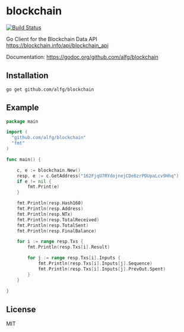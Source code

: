blockchain
==========

[![Build Status](https://travis-ci.org/alfg/blockchain.svg?branch=master)](https://travis-ci.org/alfg/blockchain)

Go Client for the Blockchain Data API https://blockchain.info/api/blockchain_api

Documentation: https://godoc.org/github.com/alfg/blockchain

## Installation

```
go get github.com/alfg/blockchain
```

## Example

```go
package main

import (
  "github.com/alfg/blockchain"
  "fmt"
)

func main() {

	c, e := blockchain.New()
	resp, e := c.GetAddress("162FjqU7RYdojnejCDe6zrPDUpaLcv9Hhq")
	if e != nil {
		fmt.Print(e)
	}

	fmt.Println(resp.Hash160)
	fmt.Println(resp.Address)
	fmt.Println(resp.NTx)
	fmt.Println(resp.TotalReceived)
	fmt.Println(resp.TotalSent)
	fmt.Println(resp.FinalBalance)

	for i := range resp.Txs {
		fmt.Println(resp.Txs[i].Result)

		for j := range resp.Txs[i].Inputs {
			fmt.Println(resp.Txs[i].Inputs[j].Sequence)
			fmt.Println(resp.Txs[i].Inputs[j].PrevOut.Spent)
		}
	}

}
```

## License

MIT
